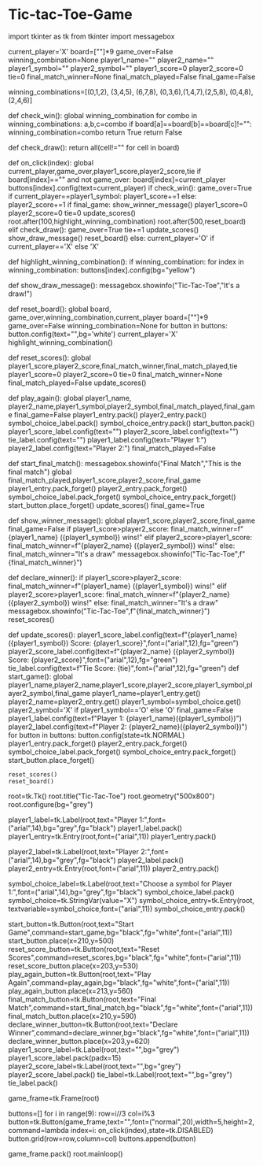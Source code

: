 # Tic-tac-Toe-Game
import tkinter as tk
from tkinter import messagebox

current_player='X'
board=[""]*9
game_over=False
winning_combination=None
player1_name=""
player2_name=""
player1_symbol=""
player2_symbol=""
player1_score=0
player2_score=0
tie=0
final_match_winner=None
final_match_played=False
final_game=False

winning_combinations=[(0,1,2), (3,4,5), (6,7,8),
                     (0,3,6),(1,4,7),(2,5,8),
                     (0,4,8),(2,4,6)]

def check_win():
    global winning_combination
    for combo in winning_combinations:
        a,b,c=combo
        if board[a]==board[b]==board[c]!="":
            winning_combination=combo
            return True
    return False

def check_draw():
    return all(cell!="" for cell in board)

def on_click(index):
    global current_player,game_over,player1_score,player2_score,tie
    if board[index]=="" and not game_over:
        board[index]=current_player
        buttons[index].config(text=current_player)
        if check_win():
            game_over=True
            if current_player==player1_symbol:
                player1_score+=1
            else:
                player2_score+=1
            if final_game:
                show_winner_message()
                player1_score=0
                player2_score=0
                tie=0
            update_scores()
            root.after(100,highlight_winning_combination)
            root.after(500,reset_board)
        elif check_draw():
            game_over=True
            tie+=1
            update_scores()
            show_draw_message()
            reset_board()
        else:
            current_player='O' if current_player=='X' else 'X'

def highlight_winning_combination():
    if winning_combination:
        for index in winning_combination:
            buttons[index].config(bg="yellow")

def show_draw_message():
    messagebox.showinfo("Tic-Tac-Toe","It's a draw!")

def reset_board():
    global board, game_over,winning_combination,current_player
    board=[""]*9
    game_over=False
    winning_combination=None
    for button in buttons:
        button.config(text="",bg='white')
    current_player='X'
    highlight_winning_combination()

def reset_scores():
    global player1_score,player2_score,final_match_winner,final_match_played,tie
    player1_score=0
    player2_score=0
    tie=0
    final_match_winner=None
    final_match_played=False
    update_scores()

def play_again():
    global player1_name, player2_name,player1_symbol,player2_symbol,final_match_played,final_game
    final_game=False
    player1_entry.pack()
    player2_entry.pack()
    symbol_choice_label.pack()
    symbol_choice_entry.pack()
    start_button.pack()
    player1_score_label.config(text="")
    player2_score_label.config(text="")
    tie_label.config(text="")
    player1_label.config(text="Player 1:")
    player2_label.config(text="Player 2:")
    final_match_played=False
                      
    

def start_final_match():
    messagebox.showinfo("Final Match","This is the final match")
    global final_match_played,player1_score,player2_score,final_game
    player1_entry.pack_forget()
    player2_entry.pack_forget()
    symbol_choice_label.pack_forget()
    symbol_choice_entry.pack_forget()
    start_button.place_forget()
    update_scores()
    final_game=True

def show_winner_message():
    global player1_score,player2_score,final_game
    final_game=False
    if player1_score>player2_score:
        final_match_winner=f"{player1_name} ({player1_symbol}) wins!"
    elif player2_score>player1_score:
        final_match_winner=f"{player2_name} ({player2_symbol}) wins!"
    else:
        final_match_winner="It's a draw"
    messagebox.showinfo("Tic-Tac-Toe",f"{final_match_winner}")

def declare_winner():
    if player1_score>player2_score:
        final_match_winner=f"{player1_name} ({player1_symbol}) wins!"
    elif player2_score>player1_score:
        final_match_winner=f"{player2_name} ({player2_symbol}) wins!"
    else:
        final_match_winner="It's a draw"
    messagebox.showinfo("Tic-Tac-Toe",f"{final_match_winner}")
    reset_scores()

def update_scores():
    player1_score_label.config(text=f"{player1_name} ({player1_symbol}) Score: {player1_score}",font=("arial",12),fg="green")
    player2_score_label.config(text=f"{player2_name} ({player2_symbol}) Score: {player2_score}",font=("arial",12),fg="green")
    tie_label.config(text=f"Tie Score: {tie}",font=("arial",12),fg="green")
def start_game():
    global player1_name,player2_name,player1_score,player2_score,player1_symbol,player2_symbol,final_game
    player1_name=player1_entry.get()
    player2_name=player2_entry.get()
    player1_symbol=symbol_choice.get()
    player2_symbol='X' if player1_symbol=='O' else 'O'
    final_game=False
    player1_label.config(text=f"Player 1: {player1_name}({player1_symbol})")
    player2_label.config(text=f"Player 2: {player2_name}({player2_symbol})")
    for button in buttons:
        button.config(state=tk.NORMAL)
    player1_entry.pack_forget()
    player2_entry.pack_forget()
    symbol_choice_label.pack_forget()
    symbol_choice_entry.pack_forget()
    start_button.place_forget()

    reset_scores()
    reset_board()

root=tk.Tk()
root.title("Tic-Tac-Toe")
root.geometry("500x800")
root.configure(bg="grey")

player1_label=tk.Label(root,text="Player 1:",font=("arial",14),bg="grey",fg="black")
player1_label.pack()
player1_entry=tk.Entry(root,font=("arial",11))
player1_entry.pack()

player2_label=tk.Label(root,text="Player 2:",font=("arial",14),bg="grey",fg="black")
player2_label.pack()
player2_entry=tk.Entry(root,font=("arial",11))
player2_entry.pack()

symbol_choice_label=tk.Label(root,text="Choose a symbol for Player 1:",font=("arial",14),bg="grey",fg="black")
symbol_choice_label.pack()
symbol_choice=tk.StringVar(value="X")
symbol_choice_entry=tk.Entry(root, textvariable=symbol_choice,font=("arial",11))
symbol_choice_entry.pack()

start_button=tk.Button(root,text="Start Game",command=start_game,bg="black",fg="white",font=("arial",11))
start_button.place(x=210,y=500)
reset_score_button=tk.Button(root,text="Reset Scores",command=reset_scores,bg="black",fg="white",font=("arial",11))
reset_score_button.place(x=203,y=530)
play_again_button=tk.Button(root,text="Play Again",command=play_again,bg="black",fg="white",font=("arial",11))
play_again_button.place(x=213,y=560)
final_match_button=tk.Button(root,text="Final Match",command=start_final_match,bg="black",fg="white",font=("arial",11))
final_match_button.place(x=210,y=590)
declare_winner_button=tk.Button(root,text="Declare Winner",command=declare_winner,bg="black",fg="white",font=("arial",11))
declare_winner_button.place(x=203,y=620)
player1_score_label=tk.Label(root,text="",bg="grey")
player1_score_label.pack(padx=15)
player2_score_label=tk.Label(root,text="",bg="grey")
player2_score_label.pack()
tie_label=tk.Label(root,text="",bg="grey")
tie_label.pack()

game_frame=tk.Frame(root)

buttons=[]
for i in range(9):
    row=i//3
    col=i%3
    button=tk.Button(game_frame,text="",font=("normal",20),width=5,height=2,
                     command=lambda index=i: on_click(index),state=tk.DISABLED)
    button.grid(row=row,column=col)
    buttons.append(button)

game_frame.pack()
root.mainloop()

